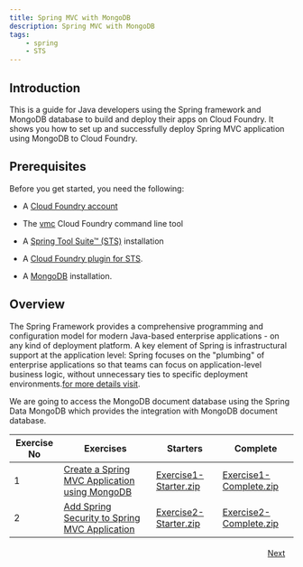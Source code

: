 ```yaml
---
title: Spring MVC with MongoDB
description: Spring MVC with MongoDB
tags:
    - spring
    - STS
---
```

## Introduction
This is a guide for Java developers using the Spring framework and MongoDB database to build and deploy their apps on Cloud Foundry. It shows you how to set up and successfully deploy Spring MVC application using MongoDB to Cloud Foundry.

## Prerequisites
Before you get started, you need the following:

+  A [Cloud Foundry account](http://cloudfoundry.com/signup)

+  The [vmc](/tools/vmc/installing-vmc.html) Cloud Foundry command line tool

+  A [Spring Tool Suite™ (STS)](http://www.springsource.org/spring-tool-suite-download) installation

+  A [Cloud Foundry plugin for STS](/tools/STS/configuring-STS.html).

+  A [MongoDB](http://www.mongodb.org/downloads) installation.


## Overview
The Spring Framework provides a comprehensive programming and configuration model for modern Java-based enterprise applications - on any kind of deployment platform. A key element of Spring is infrastructural support at the application level: Spring focuses on the "plumbing" of enterprise applications so that teams can focus on application-level business logic, without unnecessary ties to specific deployment environments.[for more details visit](http://www.springsource.org/spring-framework).

We are going to access the MongoDB document database using the Spring Data MongoDB which provides the integration with MongoDB document database.

<table class="spring-tutorial-index-table">
    <thead>
            <tr>
                <th>Exercise No</th>
                <th>Exercises</th>
                <th>Starters</th>
                <th>Complete</th>
            </tr>
    </thead>
    <tbody>
            <tr>
                <td>1</td>
                <td><a href='/frameworks/java/spring/tutorials/springmvc-mongodb/spring-expensereport-app-tutorial-using-mongodb.html'>Create a Spring MVC Application using MongoDB</a></td>
                <td><a href='/code/tutorials/springmvc-mongodb/Exercise1-Starter.zip'>Exercise1-Starter.zip</a></td>
                <td><a href='/code/tutorials/springmvc-mongodb/Exercise1-Complete.zip'>Exercise1-Complete.zip</a></td>
            </tr>
            <tr>
                <td>2</td>
                <td><a href='/frameworks/java/spring/tutorials/springmvc-mongodb/expensereport-app-with-spring-security.html'>Add Spring Security to Spring MVC Application</a></td>
                <td><a href='/code/tutorials/springmvc-mongodb/Exercise2-Starter.zip'>Exercise2-Starter.zip</a></td>
                <td><a href='/code/tutorials/springmvc-mongodb/Exercise2-Complete.zip'>Exercise2-Complete.zip</a></td>
            </tr>
    </tbody>
</table>

<a class="button-plain" style="padding: 3px 15px; float: right" href="/frameworks/java/spring/tutorials/springmvc-mongodb/spring-expensereport-app-tutorial-using-mongodb.html">Next</a>
